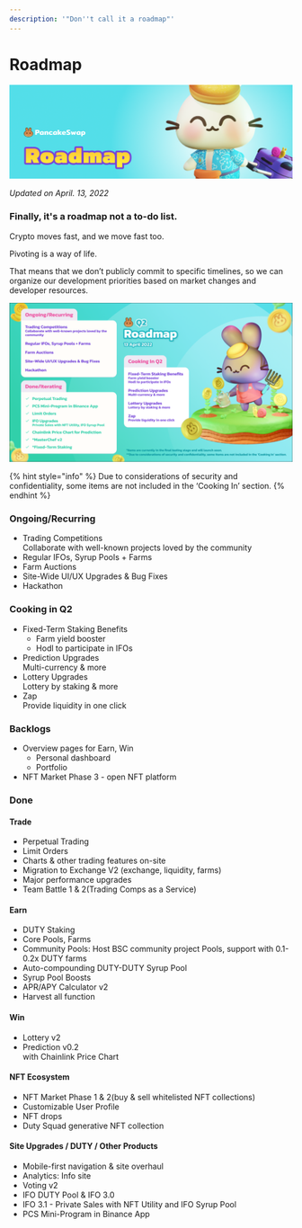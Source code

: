 ```yaml
---
description: '"Don''t call it a roadmap"'
---
```


# Roadmap

![](.gitbook/assets/roadmap-header.png)

_Updated on April. 13, 2022_

### Finally, it's a roadmap not a to-do list.

Crypto moves fast, and we move fast too.

Pivoting is a way of life.

That means that we don’t publicly commit to specific timelines, so we can organize our development priorities based on market changes and developer resources.

![](<.gitbook/assets/2022 Q2 en.png>)

{% hint style="info" %}
Due to considerations of security and confidentiality, some items are not included in the ‘Cooking In’ section.
{% endhint %}

### Ongoing/Recurring

* Trading Competitions \
  Collaborate with well-known projects loved by the community&#x20;
* Regular IFOs, Syrup Pools + Farms
* Farm Auctions
* Site-Wide UI/UX Upgrades & Bug Fixes
* Hackathon

### Cooking in Q2

* Fixed-Term Staking Benefits&#x20;
  * Farm yield booster&#x20;
  * Hodl to participate in IFOs&#x20;
* Prediction Upgrades\
  Multi-currency & more
* Lottery Upgrades\
  Lottery by staking & more&#x20;
* Zap\
  Provide liquidity in one click

### Backlogs

* Overview pages for Earn, Win
  * Personal dashboard
  * Portfolio
* NFT Market Phase 3 - open NFT platform

### Done

#### Trade

* Perpetual Trading
* Limit Orders
* Charts & other trading features on-site
* Migration to Exchange V2 (exchange, liquidity, farms)
* Major performance upgrades
* Team Battle 1 & 2(Trading Comps as a Service)

#### Earn

* DUTY Staking
* Core Pools, Farms
* Community Pools: Host BSC community project Pools, support with 0.1-0.2x DUTY farms
* Auto-compounding DUTY-DUTY Syrup Pool
* Syrup Pool Boosts
* APR/APY Calculator v2
* Harvest all function

#### Win

* Lottery v2
* Prediction v0.2\
  with Chainlink Price Chart

#### NFT Ecosystem

* NFT Market Phase 1 & 2(buy & sell whitelisted NFT collections)
* Customizable User Profile
* NFT drops
* Duty Squad generative NFT collection

#### Site Upgrades / DUTY / Other Products

* Mobile-first navigation & site overhaul
* Analytics: Info site
* Voting v2
* IFO DUTY Pool & IFO 3.0
* IFO 3.1 - Private Sales with NFT Utility and IFO Syrup Pool
* PCS Mini-Program in Binance App

